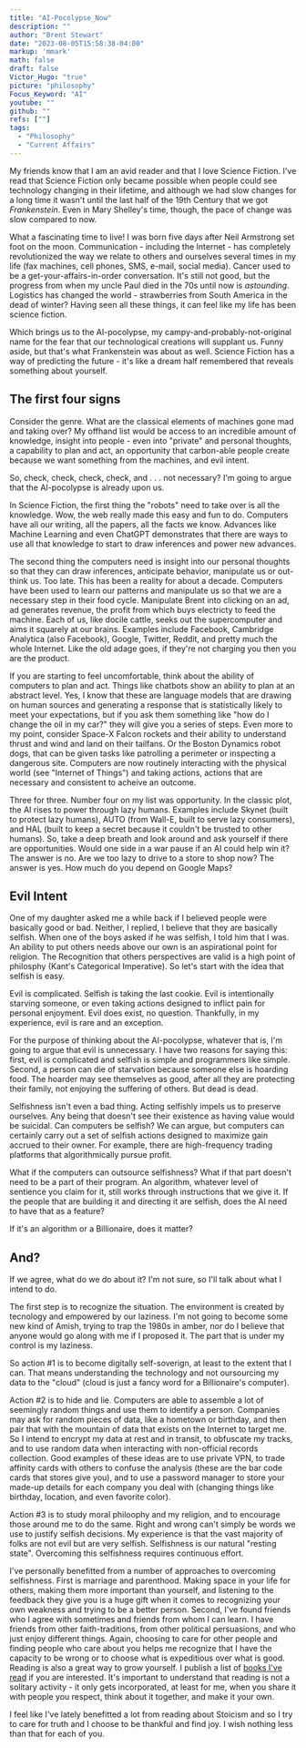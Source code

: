 ```yaml
---
title: "AI-Pocolypse_Now"
description: ""
author: "Brent Stewart"
date: "2023-08-05T15:58:38-04:00"
markup: 'mmark'
math: false
draft: false
Victor_Hugo: "true"
picture: "philosophy"
Focus_Keyword: "AI"
youtube: ""
github: ""
refs: [""]
tags:
  - "Philosophy"
  - "Current Affairs"
---
```


My friends know that I am an avid reader and that I love Science Fiction.  I've read that Science Fiction only became possible when people could see technology changing in their lifetime, and although we had slow changes for a long time it wasn't until the last half of the 19th Century that we got _Frankenstein_.  Even in Mary Shelley's time, though, the pace of change was slow compared to now.

What a fascinating time to live!  I was born five days after Neil Armstrong set foot on the moon.  Communication - including the Internet - has completely revolutionized the way we relate to others and ourselves several times in my life (fax machines, cell phones, SMS, e-mail, social media).  Cancer used to be a get-your-affairs-in-order conversation.  It's still not good, but the progress from when my uncle Paul died in the 70s until now is _astounding_.  Logistics has changed the world - strawberries from South America in the dead of winter?  Having seen all these things, it can feel like my life has been science fiction.

Which brings us to the AI-pocolypse, my campy-and-probably-not-original name for the fear that our technological creations will supplant us.  Funny aside, but that's what Frankenstein was about as well.  Science Fiction has a way of predicting the future - it's like a dream half remembered that reveals something about yourself.

## The first four signs
Consider the genre.  What are the classical elements of machines gone mad and taking over?  My offhand list would be access to an incredible amount of knowledge, insight into people - even into "private" and personal thoughts, a capability to plan and act, an opportunity that carbon-able people create because we want something from the machines, and evil intent.

So, check, check, check, check, and . . . not necessary?  I'm going to argue that the AI-pocolypse is already upon us.

In Science Fiction, the first thing the "robots" need to take  over is all the knowledge.  Wow, the web really made this easy and fun to do.  Computers have all our writing, all the papers, all the facts we know.  Advances like Machine Learning and even ChatGPT demonstrates that there are ways to use all that knowledge to start to draw inferences and power new advances.

The second thing the computers need is insight into our personal thoughts so that they can draw inferences, anticipate behavior, manipulate us or out-think us.  Too late.  This has been a reality for about a decade. Computers have been used to learn our patterns and manipulate us so that we are a necessary step in their food cycle.  Manipulate Brent into clicking on an ad, ad generates revenue, the profit from which buys electricty to feed the machine.  Each of us, like docile cattle, seeks out the supercomputer and aims it squarely at our brains.  Examples include Facebook, Cambridge Analytica (also Facebook), Google, Twitter, Reddit, and pretty much the whole Internet.  Like the old adage goes, if they're not charging you then you are the product.

If you are starting to feel uncomfortable, think about the ability of computers to plan and act.  Things like chatbots show an ability to plan at an abstract level.  Yes, I know that these are language models that are drawing on human sources and generating a response that is statistically likely to meet your expectations, but if you ask them something like "how do I change the oil in my car?" they will give you a series of steps.  Even more to my point, consider Space-X Falcon rockets and their ability to understand thrust and wind and land on their tailfans.  Or the Boston Dynamics robot dogs, that can be given tasks like patrolling a perimeter or inspecting a dangerous site.  Computers are now routinely interacting with the physical world (see "Internet of Things") and taking actions, actions that are necessary and consistent to acheive an outcome.

Three for three.  Number four on my list was opportunity.  In the classic plot, the AI rises to power through lazy humans.  Examples include Skynet (built to protect lazy humans), AUTO (from Wall-E, built to serve lazy consumers), and HAL (built to keep a secret because it couldn't be trusted to other humans).  So, take a deep breath and look around and ask yourself if there are opportunities.  Would one side in a war pause if an AI could help win it?   The answer is no.  Are we too lazy to drive to a store to shop now?  The answer is yes.  How much do you depend on Google Maps?

## Evil Intent

One of my daughter asked me a while back if I believed people were basically good or bad.  Neither, I replied, I believe that they are basically selfish.  When one of the boys asked if he was selfish, I told him that I was.  An ability to put others needs above our own is an aspirational point for religion.  The Recognition that others perspectives are valid is a high point of philosphy (Kant's Categorical Imperative).  So let's start with the idea that selfish is easy.

Evil is complicated.  Selfish is taking the last cookie.  Evil is intentionally starving someone, or even taking actions designed to inflict pain for personal enjoyment.  Evil does exist, no question.  Thankfully, in my experience, evil is rare and an exception.

For the purpose of thinking about the AI-pocolypse, whatever that is, I'm going to argue that evil is unnecessary.  I have two reasons for saying this: first, evil is complicated and selfish is simple and programmers like simple.  Second, a person can die of starvation because someone else is hoarding food.  The hoarder may see themselves as good, after all they are protecting their family, not enjoying the suffering of others.  But dead is dead.

Selfishness isn't even a bad thing.  Acting selfishly impels us to preserve ourselves.  Any being that doesn't see their existence as having value would be suicidal.  Can computers be selfish?  We can argue, but computers can certainly carry out a set of selfish actions designed to maximize gain accrued to their owner.  For example, there are high-frequency trading platforms that algorithmically pursue profit.

What if the computers can outsource selfishness?  What if that part doesn't need to be a part of their program.  An algorithm, whatever level of sentience you claim for it, still works through instructions that we give it.  If the people that are building it and directing it are selfish, does the AI need to have that as a feature?

If it's an algorithm or a Billionaire, does it matter?

## And?

If we agree, what do we do about it?  I'm not sure, so I'll talk about what I intend to do.

The first step is to recognize the situation.  The environment is created by tecnology and empowered by our laziness.  I'm not going to become some new kind of Amish, trying to trap the 1980s in amber, nor do I believe that anyone would go along with me if I proposed it.  The part that is under my control is my laziness.

So action #1 is to become digitally self-soverign, at least to the extent that I can.  That means understanding the technology and not oursourcing my data to the "cloud" (cloud is just a fancy word for a Billionaire's computer).

Action #2 is to hide and lie.  Computers are able to assemble a lot of seemingly random things and use them to identify a person.  Companies may ask for random pieces of data, like a hometown or birthday, and then pair that with the mountain of data that exists on the Internet to target me.  So I intend to encrypt my data at rest and in transit, to obfuscate my tracks, and to use random data when interacting with non-official records collection.  Good examples of these ideas are to use private VPN, to trade affinity cards with others to confuse the analysis (these are the bar code cards that stores give you), and to use a password manager to store your made-up details for each company you deal with (changing things like birthday, location, and even favorite color).

Action #3 is to study moral philoophy and my religion, and to encourage those around me to do the same.  Right and wrong can't simply be words we use to justify selfish decisions.  My experience is that the vast majority of folks are not evil but are very selfish.  Selfishness is our natural "resting state".  Overcoming this selfishness requires continuous effort.

I've personally benefitted from a number of approaches to overcoming selfishness.  First is marriage and parenthood.  Making space in your life for others, making them more important than yourself, and listening to the feedback they give you is a huge gift when it comes to recognizing your own weakness and trying to be a better person.  Second, I've found friends who I agree with sometimes and friends from whom  I can learn.  I have friends from other faith-traditions, from other political persuasions, and who just enjoy different things.  Again, choosing to care for other people and finding people who care about you helps me recognize that I have the capacity to be wrong or to choose what is expeditious over what is good.  Reading is also a great way to grow yourself.  I publish a list of [books I've read](https://www.stewart.tc/reading/) if you are interested.  It's important to understand that reading is not a solitary activity - it only gets incorporated, at least for me, when you share it with people you respect, think about it together, and make it your own.

I feel like I've lately benefitted a lot from reading about Stoicism  and so I try to care for truth and I choose to be thankful and find joy. I wish nothing less than that for each of you.